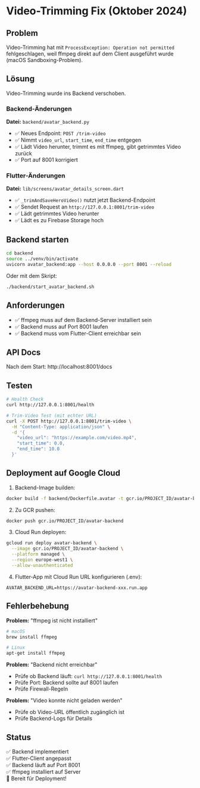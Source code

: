 # Video-Trimming Fix (Oktober 2024)

## Problem
Video-Trimming hat mit `ProcessException: Operation not permitted` fehlgeschlagen, weil ffmpeg direkt auf dem Client ausgeführt wurde (macOS Sandboxing-Problem).

## Lösung
Video-Trimming wurde ins Backend verschoben.

### Backend-Änderungen

**Datei:** `backend/avatar_backend.py`

- ✅ Neues Endpoint: `POST /trim-video`
- ✅ Nimmt `video_url`, `start_time`, `end_time` entgegen
- ✅ Lädt Video herunter, trimmt es mit ffmpeg, gibt getrimmtes Video zurück
- ✅ Port auf 8001 korrigiert

### Flutter-Änderungen

**Datei:** `lib/screens/avatar_details_screen.dart`

- ✅ `_trimAndSaveHeroVideo()` nutzt jetzt Backend-Endpoint
- ✅ Sendet Request an `http://127.0.0.1:8001/trim-video`
- ✅ Lädt getrimmtes Video herunter
- ✅ Lädt es zu Firebase Storage hoch

## Backend starten

```bash
cd backend
source ../venv/bin/activate
uvicorn avatar_backend:app --host 0.0.0.0 --port 8001 --reload
```

Oder mit dem Skript:

```bash
./backend/start_avatar_backend.sh
```

## Anforderungen

- ✅ ffmpeg muss auf dem Backend-Server installiert sein
- ✅ Backend muss auf Port 8001 laufen
- ✅ Backend muss vom Flutter-Client erreichbar sein

## API Docs

Nach dem Start: http://localhost:8001/docs

## Testen

```bash
# Health Check
curl http://127.0.0.1:8001/health

# Trim-Video Test (mit echter URL)
curl -X POST http://127.0.0.1:8001/trim-video \
  -H "Content-Type: application/json" \
  -d '{
    "video_url": "https://example.com/video.mp4",
    "start_time": 0.0,
    "end_time": 10.0
  }'
```

## Deployment auf Google Cloud

1. Backend-Image builden:
```bash
docker build -f backend/Dockerfile.avatar -t gcr.io/PROJECT_ID/avatar-backend .
```

2. Zu GCR pushen:
```bash
docker push gcr.io/PROJECT_ID/avatar-backend
```

3. Cloud Run deployen:
```bash
gcloud run deploy avatar-backend \
  --image gcr.io/PROJECT_ID/avatar-backend \
  --platform managed \
  --region europe-west1 \
  --allow-unauthenticated
```

4. Flutter-App mit Cloud Run URL konfigurieren (.env):
```
AVATAR_BACKEND_URL=https://avatar-backend-xxx.run.app
```

## Fehlerbehebung

**Problem:** "ffmpeg ist nicht installiert"
```bash
# macOS
brew install ffmpeg

# Linux
apt-get install ffmpeg
```

**Problem:** "Backend nicht erreichbar"
- Prüfe ob Backend läuft: `curl http://127.0.0.1:8001/health`
- Prüfe Port: Backend sollte auf 8001 laufen
- Prüfe Firewall-Regeln

**Problem:** "Video konnte nicht geladen werden"
- Prüfe ob Video-URL öffentlich zugänglich ist
- Prüfe Backend-Logs für Details

## Status

✅ Backend implementiert  
✅ Flutter-Client angepasst  
✅ Backend läuft auf Port 8001  
✅ ffmpeg installiert auf Server  
🚀 Bereit für Deployment!

